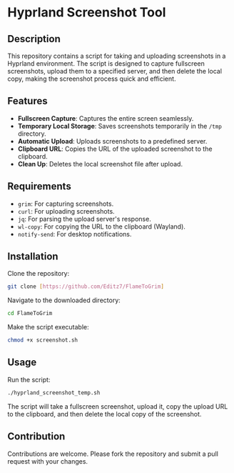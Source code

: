 # Hyprland Screenshot Tool

## Description

This repository contains a script for taking and uploading screenshots in a Hyprland environment. The script is designed to capture fullscreen screenshots, upload them to a specified server, and then delete the local copy, making the screenshot process quick and efficient.

## Features

- **Fullscreen Capture**: Captures the entire screen seamlessly.
- **Temporary Local Storage**: Saves screenshots temporarily in the `/tmp` directory.
- **Automatic Upload**: Uploads screenshots to a predefined server.
- **Clipboard URL**: Copies the URL of the uploaded screenshot to the clipboard.
- **Clean Up**: Deletes the local screenshot file after upload.

## Requirements

- `grim`: For capturing screenshots.
- `curl`: For uploading screenshots.
- `jq`: For parsing the upload server's response.
- `wl-copy`: For copying the URL to the clipboard (Wayland).
- `notify-send`: For desktop notifications.

## Installation

Clone the repository:

```bash
git clone [https://github.com/Editz7/FlameToGrim]
```

Navigate to the downloaded directory:

```bash
cd FlameToGrim
```

Make the script executable:

```bash
chmod +x screenshot.sh
```

## Usage

Run the script:

```bash
./hyprland_screenshot_temp.sh
```

The script will take a fullscreen screenshot, upload it, copy the upload URL to the clipboard, and then delete the local copy of the screenshot.

## Contribution

Contributions are welcome. Please fork the repository and submit a pull request with your changes.
